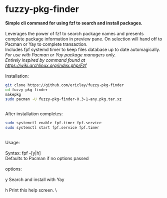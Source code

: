  # fuzzy-pkg-finder

**Simple cli command for using fzf to search and install packages.**\
 \
Leverages the power of fzf to search package names and presents complete package information in preview pane. On selection will hand off to Pacman or Yay to complete transaction. \
Includes fpf systemd timer to keep files database up to date automagically. 
  \
*For use with Pacman or Yay package managers only.*\
*Entirely inspired by command found at https://wiki.archlinux.org/index.php/Fzf* \
 \
Installation: 
```bash
git clone https://github.com/ericlay/fuzzy-pkg-finder
cd fuzzy-pkg-finder
makepkg
sudo pacman -U fuzzy-pkg-finder-0.3-1-any.pkg.tar.xz 
```
 \
After installation completes:
```bash
sudo systemctl enable fpf.timer fpf.service
sudo systemctl start fpf.service fpf.timer
```
 \
Usage: \
 \
Syntax: fpf -[y|h] \
Defaults to Pacman if no options passed \
 \
options: \
 \
y     Search and install with Yay \
 \
h     Print this help screen. \
